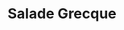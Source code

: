 ---
title: "Salade Grecque"
description: ""
price_s: "10"
price_l: "13"
price_lg: ""
weight: "3"
hidden: true
---
